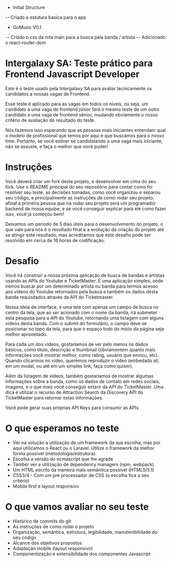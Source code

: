 - Initial Structure

-- Criado a estutura basica para o app

- GoMusic V0.1

-- Criado o css da rota main para a busca pela banda / artista
-- Adicionado o react-router-dom



# Intergalaxy SA: Teste prático para Frontend Javascript Developer
Este é o teste usado pela Intergalaxy SA para avaliar tecnicamente os candidatos a nossas vagas de Frontend.

Esse teste é aplicado para as vagas em todos os níveis, ou seja, um candidato a uma vaga de frontend júnior fará o mesmo teste de um outro candidato a uma vaga de frontend sênior, mudando obviamente o nosso critério de avaliação do resultado do teste.

Nós fazemos isso esperando que as pessoas mais iniciantes entendam qual o modelo de profissional que temos por aqui e que buscamos para o nosso time. Portanto, se você estiver se candidatando a uma vaga mais iniciante, não se assuste, e faça o melhor que você puder!

# Instruções 

Você deverá criar um fork deste projeto, e desenvolver em cima do seu fork. Use o README principal do seu repositório para contar como foi resolver seu teste, as decisões tomadas, como você organizou e separou seu código, e principalmente as instruções de como rodar seu projeto, afinal a primeira pessoa que irá rodar seu projeto será um programador backend de nossa equipe, e se você conseguir explicar para ele como fazer isso, você já começou bem!

Deixamos um período de 5 dias úteis para o desenvolvimento do projeto, o que vale para nós é o resultado final e a evolução da criação do projeto até se atingir este resultado, mas acreditamos que este desafio pode ser resolvido em cerca de 16 horas de codificação.

# Desafio

Você irá construir a nossa próxima aplicação de busca de bandas e artistas usando as APIs do Youtube e TicketMaster. É uma aplicação simples, onde iremos buscar por um determinado artista ou banda para termos acesso aos vídeos do Youtube retornados pela busca e também os dados desta banda requisitados através da API do Ticketmaster.

Nossa ideia de interface, é uma tela com apenas um campo de busca no centro da tela, que ao ser acionado com o nome da banda, irá submeter esta pesquisa para a API do Youtube, retornando uma listagem com alguns vídeos desta banda. Com o submit do formulário, o campo deve se posicionar no topo da tela, para que o espaço todo do miolo da página seja melhor aproveitado.

Para cada um dos vídeos, gostaríamos de ver pelo menos os dados básicos, como titulo, descrição e thumbnail (obviamentem quanto mais informações você mostrar melhor, como rating, usuário que enviou, etc). Quando clicarmos no vídeo, queremos reproduzir o vídeo (embedado ali, em um modal, ou até em um simples link, faça como quiser).

Além da listagem de vídeos, também gostaríamos de mostrar algumas informações sobre a banda, como os dados de contato em redes sociais, imagens, e o que mais você conseguir extarir da API do TicketMaster. Uma dica é utilizar o recurso de Attraction Search da Discovery API do TicketMaster para retornar estas informações.

Você pode gerar suas próprias API Keys para consumir as APIs

# O que esperamos no teste
- Ver na solução a utilização de um framework da sua escolha, mas por aqui utilizamos o React ou o Laravel. Utilize o framework da melhor forma possível (metodologia/estrutura). 
- Escolha a versão do ecmascript que lhe agrade
- Tambér ver a utilização de dependency managers (npm, webpack)
- Um HTML escrito da maneira mais semântica possível (HTML5/5.1)
- CSS3/4 - Com um pre processador de CSS (a escolha fica a seu critério)
- Mobile first e layout responsivo

# O que vamos avaliar no seu teste

- Histórico de commits do git
- As instruções de como rodar o projeto
- Organização, semântica, estrutura, legibilidade, manutenibilidade do seu código
- Alcance dos objetivos propostos
- Adaptação mobile (layout responsivo)
- Componentização e extensibilidade dos componentes Javascript
